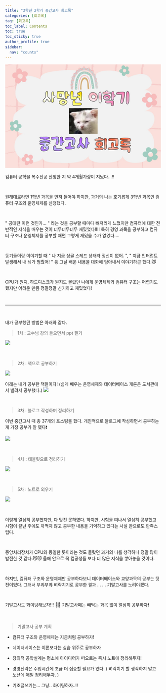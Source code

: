 ```yaml
---
title: "3학년 2학기 중간고사 회고록"
categories: [회고록]
tag: [회고록]
toc_label: Contents
toc: true
toc_sticky: true
author_profile: true
sidebar:
  nav: "counts"
---
```


![3학년 2학기 중간고사 회고록](../../assets/images/2024/3%ED%95%99%EB%85%84_2%ED%95%99%EA%B8%B0_%EC%A4%91%EA%B0%84%EA%B3%A0%EC%82%AC_%ED%9A%8C%EA%B3%A0%EB%A1%9D.png)

컴퓨터 공학을 복수전공 신청한 지 약 4개월가량이 지났다...!!

<br>

원래대로라면 1학년 과목을 먼저 들어야 하지만,
과거의 나는 호기롭게 3학년 과목인 컴퓨터 구조와 운영체제를 신청했다.

<br>

" 공대란 이런 것인가... " 라는 것을 공부할 때마다 뼈저리게 느꼈지만
컴퓨터에 대한 전반적인 지식을 배우는 것이 너무너무너무 재밌었다!!!!
특히 경영 과목을 공부하고 컴퓨터 구조나 운영체제를 공부할 때면
그렇게 재밌을 수가 없었다....

<br>

동기들이랑 이야기할 때 " 나 지금 싱글 스레드 상태라 정신이 없어. ",
" 지금 인터럽트 발생해서 내 뇌가 멈췄어! " 등
그날 배운 내용을 대화에 담아내서 이야기하곤 했다.😼

<br>

CPU가 뭔지, 하드디스크가 뭔지도 몰랐던 나에게 운영체제와 컴퓨터 구조는
어렵기도 했지만 어려운 만큼 정말정말 신기하고 재밌었다!

<br>

---

<br>

내가 공부했던 방법은 아래와 같다.

> 1차 : 교수님 강의 들으면서 ppt 필기

![](https://velog.velcdn.com/images/sieunpark/post/3d6ba573-266f-4848-bc2a-cf2f0b1188a8/image.png)

<br>

> 2차 : 책으로 공부하기

![](https://velog.velcdn.com/images/sieunpark/post/194ea13d-bcc8-4f97-b59e-9b181d08e936/image.png)

아래는 내가 공부한 책들이다!
(쉽게 배우는 운영체제와 데이터베이스 개론은 도서관에서 빌려서 공부했다.)
![](https://velog.velcdn.com/images/sieunpark/post/414705a6-c029-4924-8ece-f2a2fe87384e/image.jpg)

<br>

> 3차 : 블로그 작성하며 정리하기

이번 중간고사 때 총 37개의 포스팅을 했다.
개인적으로 블로그에 작성하면서 공부하는게 가장 공부가 잘 됐다❗

![](https://velog.velcdn.com/images/sieunpark/post/8ea6b496-4c56-4d51-ad69-2d90597151e0/image.png)

<br>

> 4차 : 태블릿으로 정리하기

![](https://velog.velcdn.com/images/sieunpark/post/e913cd35-fa8c-446c-9393-c0b36b0f853a/image.png)

<br>

> 5차 : 노트로 외우기

![](https://velog.velcdn.com/images/sieunpark/post/9b375f36-a4bd-47b1-9772-4b9a9bb7efbe/image.png)

<br>

이렇게 열심히 공부했지만, 다 맞진 못하였다.
하지만, 시험을 떠나서 열심히 공부했고
시험이 끝난 후에도 까먹지 않고 공부한 내용을
기억하고 있다는 사실 만으로도 만족스럽다.

<br>

중앙처리장치가 CPU와 동일한 뜻이라는 것도 몰랐던
과거의 나를 생각하니 정말 많이 발전한 것 같다.😼😼
올해 안으로 꼭 컴공생들 보다 더 많은 지식을 쌓아놓을 것이다.

<br>

하지만, 컴퓨터 구조와 운영체제만 공부하다보니
데이터베이스와 교양과목의 공부는 뒷전이었다.
그래서 부랴부랴 벼락치기로 공부한 결과
.
.
.
.
기말고사를 노려야겠다.

<br>

기말고사도 화이팅해보자!!! 👻💥
기말고사때는 빼먹는 과목 없이 열심히 공부하자❗

<br>

> 기말고사 공부 계획

- 컴퓨터 구조와 운영체제는 지금처럼 공부하자!

- 데이터베이스는 이론보다는 실습 위주로 공부하자

- 창의적 공학설계는 평소에 아이디어가 떠오르는 즉시 노트에 정리해두자!

- 경영전략은 수업시간에 조금 더 집중할 필요가 있다.
  ( 벼락치기 할 생각하지 말고 노션에 매일 정리해두자. )

- 기초글쓰기는... 그냥.. 화이팅하자..!!

